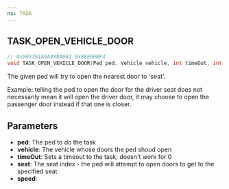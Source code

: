 ```yaml
---
ns: TASK
---
```

## TASK_OPEN_VEHICLE_DOOR

```c
// 0x965791A9A488A062 0x8EE06BF4
void TASK_OPEN_VEHICLE_DOOR(Ped ped, Vehicle vehicle, int timeOut, int seat, float speed);
```

The given ped will try to open the nearest door to 'seat'.

Example: telling the ped to open the door for the driver seat does not necessarily mean it will open the driver door, it may choose to open the passenger door instead if that one is closer.

## Parameters
* **ped**: The ped to do the task
* **vehicle**: The vehicle whose doors the ped shoud open
* **timeOut**: Sets a timeout to the task; doesn't work for 0
* **seat**: The seat index - the ped will attempt to open doors to get to the specified seat
* **speed**:

